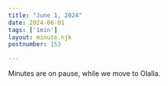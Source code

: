 ```yaml
---
title: "June 1, 2024"
date: 2024-06-01
tags: ['1min']
layout: minute.njk
postnumber: 153

---
```


Minutes are on pause, while we move to Olalla.